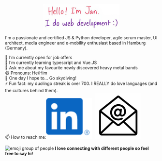 <p align="center"><img width="50%" src="./assets/header.jpg" alt="Hello, I'm Jan. I do web development!"/></p>
  
<p>
I'm a passionate and certified JS & Python developer, agile scrum master, UI architect, media engineer and e-mobility enthusiast based in Hamburg (Germany).
</p>
  
🔭 I’m currently open for job offers  
🌱 I’m currently learning typescript and Vue.JS  
💬 Ask me about my favourite newly discovered heavy metal bands  
😄 Pronouns: He/Him  
🤞 One day I hope to... Go skydiving!  
⚡ Fun fact: my duolingo streak is over 700. I REALLY do love languages (and the cultures behind them).  
📫 How to reach me:[<img src="./assets/linkedin_logo.png" alt="linkedin logo" width="30%"/>](https://www.linkedin.com/in/jan-s-pospiech/) &nbsp; [<img src="./assets/email_logo.png" alt="email logo" width="30%"/>](mailto:jan.pospiech@posteo.de)
  
<p>
<img src="https://media.giphy.com/media/LnQjpWaON8nhr21vNW/giphy.gif" width="60" alt="emoji group of people"> <b>I love connecting with different people so feel free to say hi!</b>
</p>

<!--
**jspospiech/jspospiech** is a ✨ _special_ ✨ repository because its `README.md` (this file) appears on your GitHub profile.

Here are some ideas to get you started:

- 🔭 I’m currently working on ...
- 🌱 I’m currently learning ...
- 👯 I’m looking to collaborate on ...
- 🤔 I’m looking for help with ...
- 💬 Ask me about ...
- 📫 How to reach me: ...
- 😄 Pronouns: ...
- ⚡ Fun fact: ...
-->
